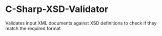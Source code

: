 # C-Sharp-XSD-Validator
Validates input XML documents against XSD definitions to check if they match the required format
